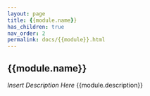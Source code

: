 ```yaml
--- 
layout: page 
title: {{module.name}} 
has_children: true 
nav_order: 2 
permalink: docs/{{module}}.html 
---
```


## {{module.name}}

*Insert Description Here* {{module.description}}
